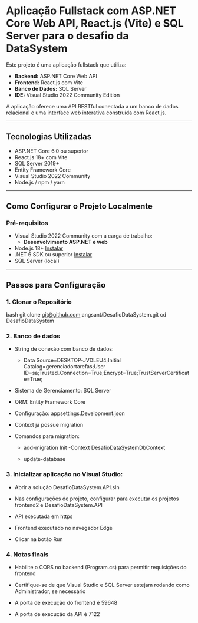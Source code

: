 ﻿# Aplicação Fullstack com ASP.NET Core Web API, React.js (Vite) e SQL Server para o desafio da DataSystem

Este projeto é uma aplicação fullstack que utiliza:

- **Backend:** ASP.NET Core Web API
- **Frontend:** React.js com Vite
- **Banco de Dados:** SQL Server
- **IDE:** Visual Studio 2022 Community Edition

A aplicação oferece uma API RESTful conectada a um banco de dados relacional e uma interface web interativa construída com React.js.

---

## Tecnologias Utilizadas

- ASP.NET Core 6.0 ou superior
- React.js 18+ com Vite
- SQL Server 2019+
- Entity Framework Core
- Visual Studio 2022 Community
- Node.js / npm / yarn


---

## Como Configurar o Projeto Localmente

### Pré-requisitos

- Visual Studio 2022 Community com a carga de trabalho:
  - **Desenvolvimento ASP.NET e web**
- Node.js 18+ [Instalar](https://nodejs.org/)
- .NET 6 SDK ou superior [Instalar](https://dotnet.microsoft.com/download)
- SQL Server (local)

---

## Passos para Configuração

### 1. Clonar o Repositório

bash
git clone git@github.com:angsant/DesafioDataSystem.git
cd DesafioDataSystem

### 2. Banco de dados

- String de conexão com banco de dados:

  - Data Source=DESKTOP-JVDLEU4;Initial Catalog=gerenciadortarefas;User ID=sa;Trusted_Connection=True;Encrypt=True;TrustServerCertificate=True;

- Sistema de Gerenciamento: SQL Server

- ORM: Entity Framework Core

- Configuração: appsettings.Development.json

- Context já possue migration

- Comandos para migration:

  - add-migration Init -Context DesafioDataSystemDbContext

  - update-database

### 3. Inicializar aplicação no Visual Studio:

  - Abrir a solução DesafioDataSystem.API.sln
  
  - Nas configurações de projeto, configurar para executar os projetos frontend2 e DesafioDataSystem.API
  
  - API executada em https
  
  - Frontend executado no navegador Edge
  
  - Clicar na botão Run

### 4. Notas finais

- Habilite o CORS no backend (Program.cs) para permitir requisições do frontend

- Certifique-se de que Visual Studio e SQL Server estejam rodando como Administrador, se necessário

- A porta de execução do frontend é 59648

- A porta de execução da API é 7122

  
